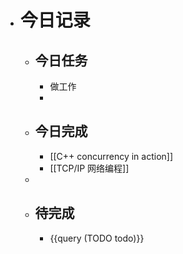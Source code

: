- # 今日记录
	- ## 今日任务
		- 做工作
		-
	- ##  今日完成
		- [[C++ concurrency in action]]
		- [[TCP/IP 网络编程]]
	-
	- ## 待完成
		- {{query (TODO todo)}}